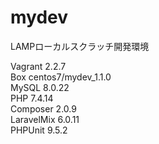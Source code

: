 # mydev

LAMPローカルスクラッチ開発環境  

Vagrant    2.2.7  
Box        centos7/mydev_1.1.0  
MySQL      8.0.22  
PHP        7.4.14    
Composer   2.0.9   
LaravelMix 6.0.11  
PHPUnit    9.5.2
